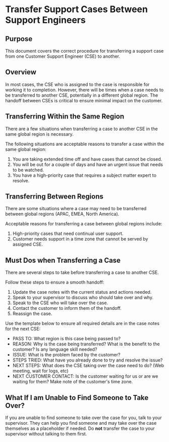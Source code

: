 # **Transfer Support Cases Between Support Engineers**

## **Purpose**
This document covers the correct procedure for transferring a support case from one  Customer Support Engineer (CSE) to another.

## **Overview**
In most cases, the CSE who is assigned to the case is responsible for working it to completion. However, there will be times when a case needs to be transferred to another CSE, potentially in a different global region. The handoff between CSEs is critical to ensure minimal impact on the customer.

## **Transferring Within the Same Region**
There are a few situations when transferring a case to another CSE in the same global region is necessary.

The following situations are acceptable reasons to transfer a case within the same global region:

1. You are taking extended time off and have cases that cannot be closed.
2. You will be out for a couple of days and have an urgent issue that needs to be watched.
3. You have a high-priority case that requires a subject matter expert to resolve.

## **Transferring Between Regions**
There are some situations where a case may need to be transferred between global regions (APAC, EMEA, North America).

Acceptable reasons for transferring a case between global regions include:

1. High-priority cases that need continual user support.
2. Customer needs support in a time zone that cannot be served by assigned CSE. 

## **Must Dos when Transferring a Case**
There are several steps to take before transferring a case to another CSE.

Follow these steps to ensure a smooth handoff:

1. Update the case notes with the current status and actions needed.
2. Speak to your supervisor to discuss who should take over and why.
3. Speak to the CSE who will take over the case.
4. Contact the customer to inform them of the handoff.
5. Reassign the case.

Use the template below to ensure all required details are in the case notes for the next CSE:
- PASS TO: What region is this case being passed to?
- REASON: Why is the case being transferred? What is the benefit to the customer? Is any language skill needed?
- ISSUE: What is the problem faced by the customer?
- STEPS TRIED: What have you already done to try and resolve the issue?
- NEXT STEPS: What does the CSE taking over the case need to do? (Web meeting, wait for logs, etc)
- NEXT CUSTOMER CONTACT: Is the customer waiting for us or are we waiting for them? Make note of the customer's time zone.

## **What If I am Unable to Find Someone to Take Over?**
If you are unable to find someone to take over the case for you, talk to your supervisor. They can help you find someone and may take over the case themselves as a placeholder if needed. Do **not** transfer the case to your supervisor without talking to them first.